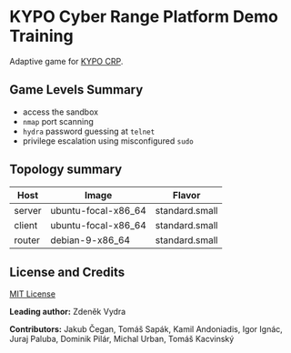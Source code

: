 # KYPO Cyber Range Platform Demo Training

Adaptive game for [KYPO CRP](https://docs.crp.kypo.muni.cz/).

## Game Levels Summary
- access the sandbox
- `nmap` port scanning
- `hydra` password guessing at `telnet` 
- privilege escalation using misconfigured `sudo`

## Topology summary
|Host|Image|Flavor|
|-|-|-|
|server|ubuntu-focal-x86_64|standard.small|
|client|ubuntu-focal-x86_64|standard.small|
|router|debian-9-x86_64|standard.small|

## License and Credits
[MIT License](./LICENSE)

**Leading author:** Zdeněk Vydra

**Contributors:** Jakub Čegan, Tomáš Sapák, Kamil Andoniadis, Igor Ignác, Juraj Paluba, Dominik Pilár, Michal Urban, Tomáš Kacvinský


